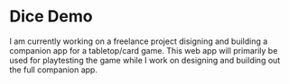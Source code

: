# Dice Demo

I am currently working on a freelance project disigning and building a companion app for a tabletop/card game. This web app will primarily be used for playtesting the game while I work on designing and building out the full companion app.
